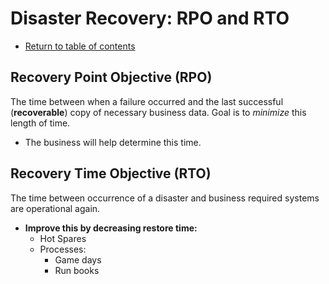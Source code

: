 # Disaster Recovery: RPO and RTO

* [Return to table of contents](../../README.md)

## Recovery Point Objective (RPO)

The time between when a failure occurred and the last successful (**recoverable**) copy of necessary business data.
Goal is to *minimize* this length of time.

* The business will help determine this time.

## Recovery Time Objective (RTO)

The time between occurrence of a disaster and business required systems are operational again.

* **Improve this by decreasing restore time:**
  * Hot Spares
  * Processes:
    * Game days
    * Run books
